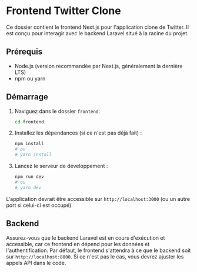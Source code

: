 # Frontend Twitter Clone

Ce dossier contient le frontend Next.js pour l'application clone de Twitter.
Il est conçu pour interagir avec le backend Laravel situé à la racine du projet.

## Prérequis

- Node.js (version recommandée par Next.js, généralement la dernière LTS)
- npm ou yarn

## Démarrage

1.  Naviguez dans le dossier `frontend`:
    ```bash
    cd frontend
    ```
2.  Installez les dépendances (si ce n'est pas déjà fait) :
    ```bash
    npm install
    # ou
    # yarn install
    ```
3.  Lancez le serveur de développement :
    ```bash
    npm run dev
    # ou
    # yarn dev
    ```

L'application devrait être accessible sur `http://localhost:3000` (ou un autre port si celui-ci est occupé).

## Backend

Assurez-vous que le backend Laravel est en cours d'exécution et accessible, car ce frontend en dépend pour les données et l'authentification.
Par défaut, le frontend s'attendra à ce que le backend soit sur `http://localhost:8000`. Si ce n'est pas le cas, vous devrez ajuster les appels API dans le code.
